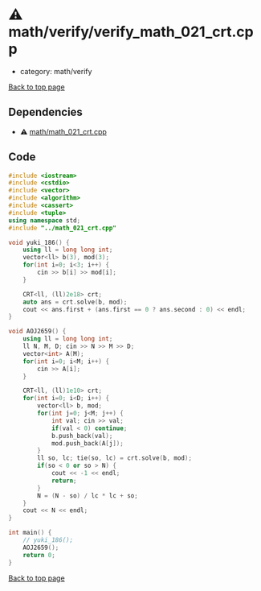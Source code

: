 <!-- mathjax config similar to math.stackexchange -->
<script type="text/javascript" async
  src="https://cdnjs.cloudflare.com/ajax/libs/mathjax/2.7.5/MathJax.js?config=TeX-MML-AM_CHTML">
</script>
<script type="text/x-mathjax-config">
  MathJax.Hub.Config({
    TeX: { equationNumbers: { autoNumber: "AMS" }},
    tex2jax: {
      inlineMath: [ ['$','$'] ],
      processEscapes: true
    },
    "HTML-CSS": { matchFontHeight: false },
    displayAlign: "left",
    displayIndent: "2em"
  });
</script>

<script type="text/javascript" src="https://cdnjs.cloudflare.com/ajax/libs/jquery/3.4.1/jquery.min.js"></script>
<script src="https://cdn.jsdelivr.net/npm/jquery-balloon-js@1.1.2/jquery.balloon.min.js" integrity="sha256-ZEYs9VrgAeNuPvs15E39OsyOJaIkXEEt10fzxJ20+2I=" crossorigin="anonymous"></script>
<script type="text/javascript" src="../../../assets/js/copy-button.js"></script>
<link rel="stylesheet" href="../../../assets/css/copy-button.css" />


# :warning: math/verify/verify_math_021_crt.cpp
* category: math/verify


[Back to top page](../../../index.html)



## Dependencies
* :warning: [math/math_021_crt.cpp](../math_021_crt.cpp.html)


## Code
```cpp
#include <iostream>
#include <cstdio>
#include <vector>
#include <algorithm>
#include <cassert>
#include <tuple>
using namespace std;
#include "../math_021_crt.cpp"

void yuki_186() {
    using ll = long long int;
    vector<ll> b(3), mod(3);
    for(int i=0; i<3; i++) {
        cin >> b[i] >> mod[i];
    }

    CRT<ll, (ll)2e18> crt;
    auto ans = crt.solve(b, mod);
    cout << ans.first + (ans.first == 0 ? ans.second : 0) << endl;
}

void AOJ2659() {
    using ll = long long int;
    ll N, M, D; cin >> N >> M >> D;
    vector<int> A(M);
    for(int i=0; i<M; i++) {
        cin >> A[i];
    }

    CRT<ll, (ll)1e10> crt;
    for(int i=0; i<D; i++) {
        vector<ll> b, mod;
        for(int j=0; j<M; j++) {
            int val; cin >> val;
            if(val < 0) continue;
            b.push_back(val);
            mod.push_back(A[j]);
        }
        ll so, lc; tie(so, lc) = crt.solve(b, mod);
        if(so < 0 or so > N) {
            cout << -1 << endl;
            return;
        }
        N = (N - so) / lc * lc + so;
    }
    cout << N << endl;
}

int main() {
    // yuki_186();
    AOJ2659();
    return 0;
}

```

[Back to top page](../../../index.html)

